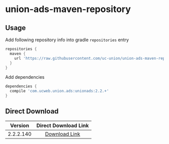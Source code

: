 # union-ads-maven-repository

## Usage

Add following repository info into gradle `repositories` entry

```gradle
repositories {
  maven {
    url 'https://raw.githubusercontent.com/uc-union/union-ads-maven-repository/master'
  }
}
```

Add dependencies

```gradle
dependencies {
  compile 'com.ucweb.union.ads:unionads:2.2.+'
}
```

## Direct Download

|Version|Direct Download Link|
|:---:|:---:|
|2.2.2.140|[Download Link][unionads-2-2-2-140]|

[unionads-2-2-2-140]: https://github.com/uc-union/union-ads-maven-repository/raw/master/com/ucweb/union/ads/unionads/2.2.2.140/unionads-2.2.2.140.aar

